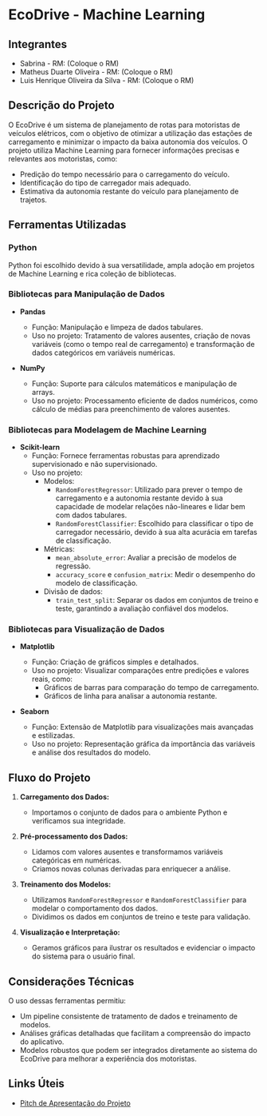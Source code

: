 # EcoDrive - Machine Learning

## Integrantes
- Sabrina - RM: (Coloque o RM)
- Matheus Duarte Oliveira - RM: (Coloque o RM)
- Luis Henrique Oliveira da Silva - RM: (Coloque o RM)

## Descrição do Projeto
O EcoDrive é um sistema de planejamento de rotas para motoristas de veículos elétricos, com o objetivo de otimizar a utilização das estações de carregamento e minimizar o impacto da baixa autonomia dos veículos. O projeto utiliza Machine Learning para fornecer informações precisas e relevantes aos motoristas, como:

- Predição do tempo necessário para o carregamento do veículo.
- Identificação do tipo de carregador mais adequado.
- Estimativa da autonomia restante do veículo para planejamento de trajetos.

## Ferramentas Utilizadas

### Python
Python foi escolhido devido à sua versatilidade, ampla adoção em projetos de Machine Learning e rica coleção de bibliotecas.

### Bibliotecas para Manipulação de Dados
- **Pandas**
  - Função: Manipulação e limpeza de dados tabulares.
  - Uso no projeto: Tratamento de valores ausentes, criação de novas variáveis (como o tempo real de carregamento) e transformação de dados categóricos em variáveis numéricas.

- **NumPy**
  - Função: Suporte para cálculos matemáticos e manipulação de arrays.
  - Uso no projeto: Processamento eficiente de dados numéricos, como cálculo de médias para preenchimento de valores ausentes.

### Bibliotecas para Modelagem de Machine Learning
- **Scikit-learn**
  - Função: Fornece ferramentas robustas para aprendizado supervisionado e não supervisionado.
  - Uso no projeto:
    - Modelos:
      - `RandomForestRegressor`: Utilizado para prever o tempo de carregamento e a autonomia restante devido à sua capacidade de modelar relações não-lineares e lidar bem com dados tabulares.
      - `RandomForestClassifier`: Escolhido para classificar o tipo de carregador necessário, devido à sua alta acurácia em tarefas de classificação.
    - Métricas:
      - `mean_absolute_error`: Avaliar a precisão de modelos de regressão.
      - `accuracy_score` e `confusion_matrix`: Medir o desempenho do modelo de classificação.
    - Divisão de dados:
      - `train_test_split`: Separar os dados em conjuntos de treino e teste, garantindo a avaliação confiável dos modelos.

### Bibliotecas para Visualização de Dados
- **Matplotlib**
  - Função: Criação de gráficos simples e detalhados.
  - Uso no projeto: Visualizar comparações entre predições e valores reais, como:
    - Gráficos de barras para comparação do tempo de carregamento.
    - Gráficos de linha para analisar a autonomia restante.

- **Seaborn**
  - Função: Extensão de Matplotlib para visualizações mais avançadas e estilizadas.
  - Uso no projeto: Representação gráfica da importância das variáveis e análise dos resultados do modelo.

## Fluxo do Projeto

1. **Carregamento dos Dados:**
   - Importamos o conjunto de dados para o ambiente Python e verificamos sua integridade.

2. **Pré-processamento dos Dados:**
   - Lidamos com valores ausentes e transformamos variáveis categóricas em numéricas.
   - Criamos novas colunas derivadas para enriquecer a análise.

3. **Treinamento dos Modelos:**
   - Utilizamos `RandomForestRegressor` e `RandomForestClassifier` para modelar o comportamento dos dados.
   - Dividimos os dados em conjuntos de treino e teste para validação.

4. **Visualização e Interpretação:**
   - Geramos gráficos para ilustrar os resultados e evidenciar o impacto do sistema para o usuário final.

## Considerações Técnicas
O uso dessas ferramentas permitiu:
- Um pipeline consistente de tratamento de dados e treinamento de modelos.
- Análises gráficas detalhadas que facilitam a compreensão do impacto do aplicativo.
- Modelos robustos que podem ser integrados diretamente ao sistema do EcoDrive para melhorar a experiência dos motoristas.

## Links Úteis
- [Pitch de Apresentação do Projeto](https://youtu.be/HrFmGBe4v9A)
